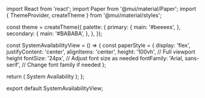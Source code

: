 import React from 'react';
import Paper from '@mui/material/Paper';
import { ThemeProvider, createTheme } from '@mui/material/styles';

const theme = createTheme({
  palette: {
    primary: {
      main: '#beeees',
    },
    secondary: {
      main: '#BABABA',
    },
  },
});

const SystemAvailabilityView = () => {
  const paperStyle = {
    display: 'flex',
    justifyContent: 'center',
    alignItems: 'center',
    height: '100vh', // Full viewport height
    fontSize: '24px', // Adjust font size as needed
    fontFamily: 'Arial, sans-serif', // Change font family if needed
  };

  return (
    <ThemeProvider theme={theme}>
      <Paper elevation={3} style={paperStyle}>
        System Availability
      </Paper>
    </ThemeProvider>
  );
};

export default SystemAvailabilityView;
